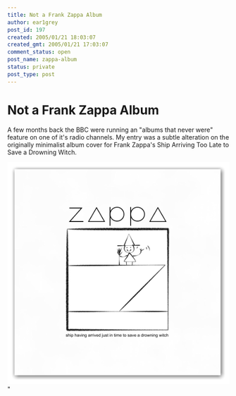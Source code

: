 ```yaml
---
title: Not a Frank Zappa Album
author: ear1grey
post_id: 197
created: 2005/01/21 18:03:07
created_gmt: 2005/01/21 17:03:07
comment_status: open
post_name: zappa-album
status: private
post_type: post
---
```


# Not a Frank Zappa Album

A few months back the BBC were running an "albums that never were" feature on one of it's radio channels.  My entry was a subtle alteration on the originally minimalist album cover for Frank Zappa's Ship Arriving Too Late to Save a Drowning Witch.

![Ship having arrived just in time to save a drowning witch](ship.png)"
